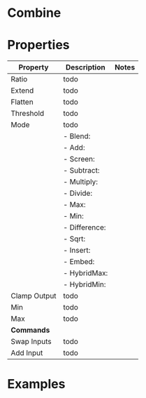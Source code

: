 # Combine


# Properties


| Property | Description | Notes | 
| -------- | ----------- | ----- |
| Ratio | todo | |
| Extend | todo | |
| Flatten | todo | |
| Threshold | todo | |
| Mode | todo | |
| | - Blend: <desc> | |
| | - Add: <desc> | |
| | - Screen: <desc> | |
| | - Subtract: <desc> | |
| | - Multiply: <desc> | |
| | - Divide: <desc> | |
| | - Max: <desc> | |
| | - Min: <desc> | |
| | - Difference: <desc> | |
| | - Sqrt: <desc> | |
| | - Insert: <desc> | |
| | - Embed: <desc> | |
| | - HybridMax: <desc> | |
| | - HybridMin: <desc> | |
| Clamp Output | todo | |
| Min | todo | |
| Max | todo | |
| **Commands** |  | | 
| Swap Inputs | todo | |
| Add Input | todo | |




# Examples
